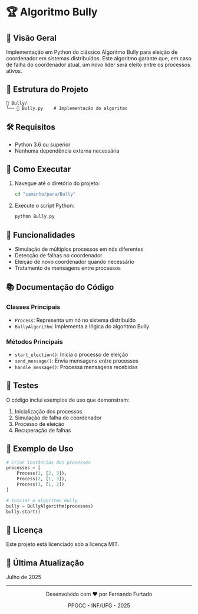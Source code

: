 # 🏆 Algoritmo Bully

## 🚀 Visão Geral
Implementação em Python do clássico Algoritmo Bully para eleição de coordenador em sistemas distribuídos. Este algoritmo garante que, em caso de falha do coordenador atual, um novo líder será eleito entre os processos ativos.

## 📂 Estrutura do Projeto
```
📁 Bully/
└── 🐍 Bully.py    # Implementação do algoritmo
```

## 🛠️ Requisitos
- Python 3.6 ou superior
- Nenhuma dependência externa necessária

## 🚀 Como Executar
1. Navegue até o diretório do projeto:
   ```bash
   cd "caminho/para/Bully"
   ```
2. Execute o script Python:
   ```bash
   python Bully.py
   ```

## 🎯 Funcionalidades
- Simulação de múltiplos processos em nós diferentes
- Detecção de falhas no coordenador
- Eleição de novo coordenador quando necessário
- Tratamento de mensagens entre processos

## 📚 Documentação do Código
### Classes Principais
- `Process`: Representa um nó no sistema distribuído
- `BullyAlgorithm`: Implementa a lógica do algoritmo Bully

### Métodos Principais
- `start_election()`: Inicia o processo de eleição
- `send_message()`: Envia mensagens entre processos
- `handle_message()`: Processa mensagens recebidas

## 🧪 Testes
O código inclui exemplos de uso que demonstram:
1. Inicialização dos processos
2. Simulação de falha do coordenador
3. Processo de eleição
4. Recuperação de falhas

## 📝 Exemplo de Uso
```python
# Criar instâncias dos processos
processes = [
    Process(1, [2, 3]),
    Process(2, [1, 3]),
    Process(3, [1, 2])
]

# Iniciar o algoritmo Bully
bully = BullyAlgorithm(processes)
bully.start()
```

## 📄 Licença
Este projeto está licenciado sob a licença MIT.

## 📅 Última Atualização
Julho de 2025


---

<div align="center">
  <p>Desenvolvido com ❤️ por Fernando Furtado</p>
  <p>PPGCC - INF/UFG - 2025</p>
</div>